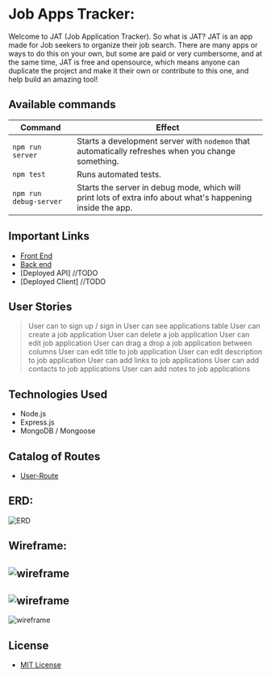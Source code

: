 # Job Apps Tracker:

  Welcome to JAT (Job Application Tracker). So what is JAT? JAT is an app made for Job seekers to organize their job search. There are many apps or ways to do this on your own, but some are paid or very cumbersome, and at the same time, JAT is free and opensource, which means anyone can duplicate the project and make it their own or contribute to this one, and help build an amazing tool!

## Available commands

| Command                | Effect                                                                                                      |
|------------------------|-------------------------------------------------------------------------------------------------------------|
| `npm run server`       | Starts a development server with `nodemon` that automatically refreshes when you change something.                                                                                         |
| `npm test`             | Runs automated tests.                                                                                       |
| `npm run debug-server` | Starts the server in debug mode, which will print lots of extra info about what's happening inside the app. |

## Important Links

- [Front End](https://github.com/Frankazo/JAT-FrontEnd)
- [Back end](https://github.com/Frankazo/JAT-BackEnd)
- [Deployed API]  //TODO
- [Deployed Client] //TODO

## User Stories

> User can to sign up / sign in
> User can see applications table
> User can create a job application
> User can delete a job application
> User can edit job application
> User can drag a drop a job application between columns
> User can edit title to job application
> User can edit description to job application
> User can add links to job applications
> User can add contacts to job applications
> User can add notes to job applications

## Technologies Used

- Node.js
- Express.js
- MongoDB / Mongoose

## Catalog of Routes

- [User-Route](./User_routes.md)

## ERD:

![ERD](https://i.imgur.com/9egaDPT.png)

## Wireframe:

![wireframe](https://i.imgur.com/cPCNGPs.jpg)
-
![wireframe](https://i.imgur.com/d1MUull.jpg)
-
![wireframe](https://i.imgur.com/vJ9mISN.jpg)

## License

- [MIT License](./LICENSE)
